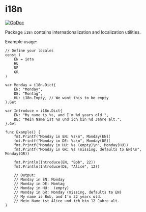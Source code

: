 # i18n

[![GoDoc](https://pkg.go.dev/badge/github.com/icza/gox/i18n)](https://pkg.go.dev/github.com/icza/gox/i18n)

Package `i18n` contains internationalization and localization utilities.

Example usage:

```golang
// Define your locales
const (
	EN = iota
	HU
	DE
	GR
)

var Monday = i18n.Dict{
	EN: "Monday",
	DE: "Montag",
	HU: i18n.Empty, // We want this to be empty
}.Get

var Introduce = i18n.Dict{
	EN: "My name is %s, and I'm %d years old.",
	DE: "Mein Name ist %s und ich bin %d Jahre alt.",
}.Get

func Example() {
	fmt.Printf("Monday in EN: %s\n", Monday(EN))
	fmt.Printf("Monday in DE: %s\n", Monday(DE))
	fmt.Printf("Monday in HU: %s (empty)\n", Monday(HU))
	fmt.Printf("Monday in GR: %s (missing, defaults to EN)\n", Monday(GR))

	fmt.Println(Introduce(EN, "Bob", 22))
	fmt.Println(Introduce(DE, "Alice", 12))

	// Output:
	// Monday in EN: Monday
	// Monday in DE: Montag
	// Monday in HU:  (empty)
	// Monday in GR: Monday (missing, defaults to EN)
	// My name is Bob, and I'm 22 years old.
	// Mein Name ist Alice und ich bin 12 Jahre alt.
}
```
